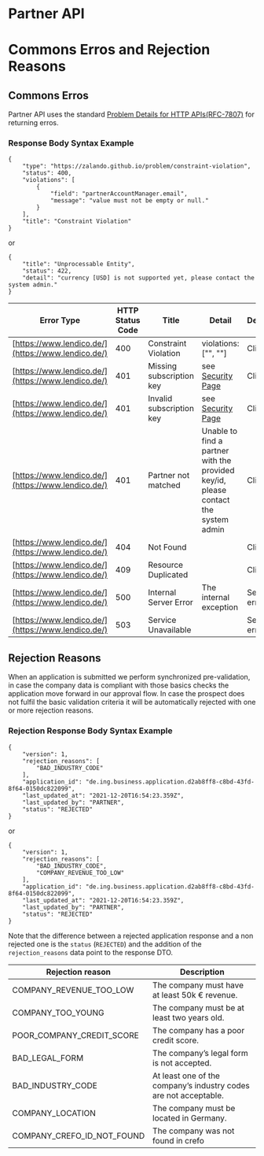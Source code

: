
# Partner API
# Commons Erros and Rejection Reasons
## Commons Erros 
Partner API uses the standard [Problem Details for HTTP APIs(RFC-7807)](https://datatracker.ietf.org/doc/html/rfc7807) for returning erros.
### Response Body Syntax Example
```
{
    "type": "https://zalando.github.io/problem/constraint-violation",
    "status": 400,
    "violations": [
        {
            "field": "partnerAccountManager.email",
            "message": "value must not be empty or null."
        }
    ],
    "title": "Constraint Violation"
}
```
or
```
{
    "title": "Unprocessable Entity",
    "status": 422,
    "detail": "currency [USD] is not supported yet, please contact the system admin."
}
```

| Error Type                                         | HTTP Status Code | Title                    | Detail                                                                             | Description  |
|----------------------------------------------------|------------------|--------------------------|------------------------------------------------------------------------------------|--------------|
| [https://www.lendico.de/](https://www.lendico.de/) | 400              | Constraint Violation     | violations:\["", ""\]                                                              | Client error |
| [https://www.lendico.de/](https://www.lendico.de/) | 401              | Missing subscription key | see [Security Page](Security.md)                                                   | Client error |
| [https://www.lendico.de/](https://www.lendico.de/) | 401              | Invalid subscription key | see [Security Page](Security.md)                                                   | Client error |
| [https://www.lendico.de/](https://www.lendico.de/) | 401              | Partner not matched      | Unable to find a partner with the provided key/id, please contact the system admin | Client error |
| [https://www.lendico.de/](https://www.lendico.de/) | 404              | Not Found                |                                                                                    | Client error |
| [https://www.lendico.de/](https://www.lendico.de/) | 409              | Resource Duplicated      |                                                                                    | Client error |
| [https://www.lendico.de/](https://www.lendico.de/) | 500              | Internal Server Error    | The internal exception                                                             | Server error |
| [https://www.lendico.de/](https://www.lendico.de/) | 503              | Service Unavailable      |                                                                                    | Server error |

## Rejection Reasons

When an application is submitted we perform synchronized pre-validation, in case the company data is compliant with those basics checks the application move forward in our approval flow.
In case the prospect does not fulfil the basic validation criteria it will be automatically rejected with one or more rejection reasons.

### Rejection Response Body Syntax Example

```
{
    "version": 1,
    "rejection_reasons": [
        "BAD_INDUSTRY_CODE"
    ],
    "application_id": "de.ing.business.application.d2ab8ff8-c8bd-43fd-8f64-0150dc822099",
    "last_updated_at": "2021-12-20T16:54:23.359Z",
    "last_updated_by": "PARTNER",
    "status": "REJECTED"
}
```
or
```
{
    "version": 1,
    "rejection_reasons": [
        "BAD_INDUSTRY_CODE",
        "COMPANY_REVENUE_TOO_LOW"
    ],
    "application_id": "de.ing.business.application.d2ab8ff8-c8bd-43fd-8f64-0150dc822099",
    "last_updated_at": "2021-12-20T16:54:23.359Z",
    "last_updated_by": "PARTNER",
    "status": "REJECTED"
}
```

Note that the difference between a rejected application response and a non rejected one is the `status` (`REJECTED`) and the addition of the `rejection_reasons` data point to the response DTO.

                                                                         
| Rejection reason           | Description                                                      |
|----------------------------|------------------------------------------------------------------|
| COMPANY_REVENUE_TOO_LOW    | The company must have at least 50k € revenue.                    |
| COMPANY_TOO_YOUNG          | The company must be at least two years old.                      |
| POOR_COMPANY_CREDIT_SCORE  | The company has a poor credit score.                             |
| BAD_LEGAL_FORM             | The company’s legal form is not accepted.                        |
| BAD_INDUSTRY_CODE          | At least one of the company’s industry codes are not acceptable. |
| COMPANY_LOCATION           | The company must be located in Germany.                          |
| COMPANY_CREFO_ID_NOT_FOUND | The company was not found in crefo                               |
